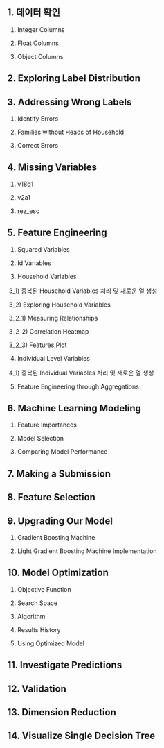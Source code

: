 ## 1. 데이터 확인

1) Integer Columns

2) Float Columns

3) Object Columns

## 2. Exploring Label Distribution

## 3. Addressing Wrong Labels

1) Identify Errors

2) Families without Heads of Household

3) Correct Errors

## 4. Missing Variables

1) v18q1

2) v2a1

3) rez_esc

## 5. Feature Engineering

1) Squared Variables

2) Id Variables

3) Household Variables

​     3_1) 중복된 Household Variables 처리 및 새로운 열 생성

​     3_2) Exploring Household Variables

​              3_2_1) Measuring Relationships

​              3_2_2) Correlation Heatmap

​              3_2_3) Features Plot

4) Individual Level Variables

​      4_1) 중복된 Individual Variables 처리 및 새로운 열 생성

5) Feature Engineering through Aggregations

## 6. Machine Learning Modeling

1) Feature Importances

2) Model Selection

3) Comparing Model Performance

## 7. Making a Submission

## 8. Feature Selection

## 9. Upgrading Our Model

1) Gradient Boosting Machine

2) Light Gradient Boosting Machine Implementation

## 10. Model Optimization 

1) Objective Function

2) Search Space

3) Algorithm

4) Results History

5) Using Optimized Model

## 11. Investigate Predictions

## 12. Validation

## 13. Dimension Reduction

## 14. Visualize Single Decision Tree



